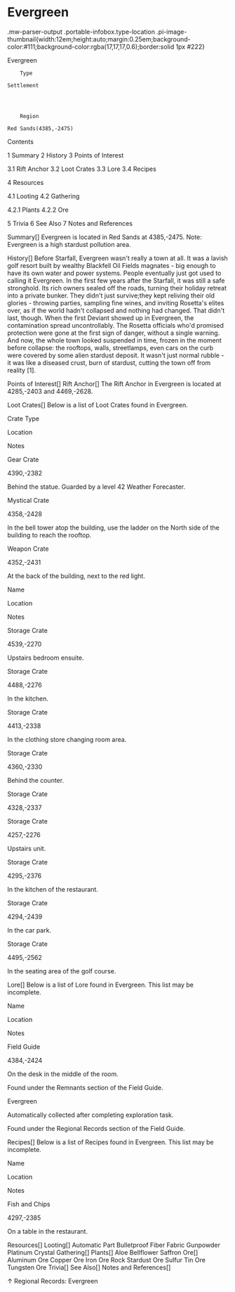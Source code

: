 # Evergreen

.mw-parser-output .portable-infobox.type-location .pi-image-thumbnail{width:12em;height:auto;margin:0.25em;background-color:#111;background-color:rgba(17,17,17,0.6);border:solid 1px #222}

Evergreen


	
		
		
	
	


	

	
		Type
	
	Settlement



	
		Region
	
	Red Sands(4385,-2475)




Contents

1 Summary
2 History
3 Points of Interest

3.1 Rift Anchor
3.2 Loot Crates
3.3 Lore
3.4 Recipes


4 Resources

4.1 Looting
4.2 Gathering

4.2.1 Plants
4.2.2 Ore




5 Trivia
6 See Also
7 Notes and References



Summary[]
Evergreen is located in Red Sands at 4385,-2475.
Note: Evergreen is a high stardust pollution area.

History[]
Before Starfall, Evergreen wasn't really a town at all. It was a lavish golf resort built by wealthy Blackfell Oil Fields magnates - big enough to have its own water and power systems. People eventually just got used to calling it Evergreen. In the first few years after the Starfall, it was still a safe stronghold. Its rich owners sealed off the roads, turning their holiday retreat into a private bunker. They didn't just survive;they kept reliving their old glories - throwing parties, sampling fine wines, and inviting Rosetta's elites over, as if the world hadn't collapsed and nothing had changed.
That didn't last, though. When the first Deviant showed up in Evergreen, the contamination spread uncontrollably. The Rosetta officials who'd promised protection were gone at the first sign of danger, without a single warning.
And now, the whole town looked suspended in time, frozen in the moment before collapse: the rooftops, walls, streetlamps, even cars on the curb were covered by some alien stardust deposit. It wasn't just normal rubble - it was like a diseased crust, burn of stardust, cutting the town off from reality &#91;1&#93;.

Points of Interest[]
Rift Anchor[]
The Rift Anchor in Evergreen is located at 4285,-2403 and 4469,-2628.

Loot Crates[]
Below is a list of Loot Crates found in Evergreen.



Crate Type

Location

Notes


Gear Crate

4390,-2382

Behind the statue. Guarded by a level 42 Weather Forecaster.


Mystical Crate

4358,-2428

In the bell tower atop the building, use the ladder on the North side of the building to reach the rooftop.


Weapon Crate

4352,-2431

At the back of the building, next to the red light.






Name

Location

Notes


Storage Crate

4539,-2270

Upstairs bedroom ensuite.


Storage Crate

4488,-2276

In the kitchen.


Storage Crate

4413,-2338

In the clothing store changing room area.


Storage Crate

4360,-2330

Behind the counter.


Storage Crate

4328,-2337




Storage Crate

4257,-2276

Upstairs unit.


Storage Crate

4295,-2376

In the kitchen of the restaurant.


Storage Crate

4294,-2439

In the car park.


Storage Crate

4495,-2562

In the seating area of the golf course.


Lore[]
Below is a list of Lore found in Evergreen. This list may be incomplete.



Name

Location

Notes

Field Guide




4384,-2424

On the desk in the middle of the room.

Found under the Remnants section of the Field Guide.


Evergreen



Automatically collected after completing exploration task.

Found under the Regional Records section of the Field Guide.


Recipes[]
Below is a list of Recipes found in Evergreen. This list may be incomplete.



Name

Location

Notes


Fish and Chips

4297,-2385

On a table in the restaurant.


Resources[]
Looting[]
Automatic Part
Bulletproof Fiber Fabric
Gunpowder
Platinum Crystal
Gathering[]
Plants[]
Aloe
Bellflower
Saffron
Ore[]
Aluminum Ore
Copper Ore
Iron Ore
Rock
Stardust Ore
Sulfur
Tin Ore
Tungsten Ore
Trivia[]
See Also[]
Notes and References[]

↑ Regional Records: Evergreen
